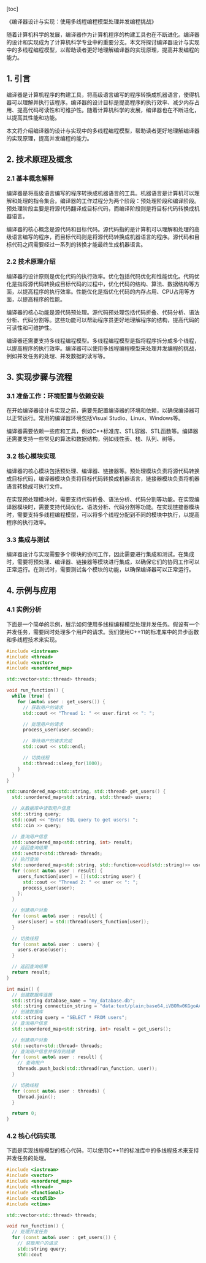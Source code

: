 
[toc]                    
                
                
《编译器设计与实现：使用多线程编程模型处理并发编程挑战》

随着计算机科学的发展，编译器作为计算机程序的构建工具也在不断进化。编译器的设计和实现成为了计算机科学专业中的重要分支。本文将探讨编译器设计与实现中的多线程编程模型，以帮助读者更好地理解编译器的实现原理，提高并发编程的能力。

## 1. 引言

编译器是计算机程序的构建工具，将高级语言编写的程序转换成机器语言，使得机器可以理解并执行该程序。编译器的设计目标是提高程序的执行效率、减少内存占用、提高代码可读性和可维护性。随着计算机科学的发展，编译器也在不断进化，以提高其性能和功能。

本文将介绍编译器的设计与实现中的多线程编程模型，帮助读者更好地理解编译器的实现原理，提高并发编程的能力。

## 2. 技术原理及概念

### 2.1 基本概念解释

编译器是将高级语言编写的程序转换成机器语言的工具。机器语言是计算机可以理解和处理的指令集合。编译器的工作过程分为两个阶段：预处理阶段和编译阶段。预处理阶段主要是将源代码翻译成目标代码，而编译阶段则是将目标代码转换成机器语言。

编译器的核心概念是源代码和目标代码。源代码指的是计算机可以理解和处理的高级语言编写的程序，而目标代码则是将源代码转换成机器语言的程序。源代码和目标代码之间需要经过一系列的转换才能最终生成机器语言。

### 2.2 技术原理介绍

编译器的设计原则是优化代码的执行效率。优化包括代码优化和性能优化。代码优化是指将源代码转换成目标代码的过程中，优化代码的结构、算法、数据结构等方面，以提高程序的执行效率。性能优化是指优化代码的内存占用、CPU占用等方面，以提高程序的性能。

编译器的核心功能是源代码预处理。源代码预处理包括代码折叠、代码分析、语法分析、代码分割等。这些功能可以帮助程序员更好地理解程序的结构，提高代码的可读性和可维护性。

编译器还需要支持多线程编程模型。多线程编程模型是指将程序拆分成多个线程，以提高程序的执行效率。编译器可以使用多线程编程模型来处理并发编程的挑战，例如并发任务的处理、并发数据的读写等。

## 3. 实现步骤与流程

### 3.1 准备工作：环境配置与依赖安装

在开始编译器设计与实现之前，需要先配置编译器的环境和依赖，以确保编译器可以正常运行。常用的编译器环境包括Visual Studio、Linux、Windows等。

编译器需要依赖一些库和工具，例如C++标准库、STL容器、STL函数等。编译器还需要支持一些常见的算法和数据结构，例如线性表、栈、队列、树等。

### 3.2 核心模块实现

编译器的核心模块包括预处理、编译器、链接器等。预处理模块负责将源代码转换成目标代码，编译器模块负责将目标代码转换成机器语言，链接器模块负责将机器语言转换成可执行文件。

在实现预处理模块时，需要支持代码折叠、语法分析、代码分割等功能。在实现编译器模块时，需要支持代码优化、语法分析、代码分割等功能。在实现链接器模块时，需要支持多线程编程模型，可以将多个线程分配到不同的模块中执行，以提高程序的执行效率。

### 3.3 集成与测试

编译器设计与实现需要多个模块的协同工作，因此需要进行集成和测试。在集成时，需要将预处理、编译器、链接器等模块进行集成，以确保它们的协同工作可以正常运行。在测试时，需要测试各个模块的功能，以确保编译器可以正常运行。

## 4. 示例与应用

### 4.1 实例分析

下面是一个简单的示例，展示如何使用多线程编程模型处理并发任务。假设有一个并发任务，需要同时处理多个用户的请求。我们使用C++11的标准库中的异步函数和多线程技术来实现。

```c++
#include <iostream>
#include <thread>
#include <vector>
#include <unordered_map>

std::vector<std::thread> threads;

void run_function() {
  while (true) {
    for (auto& user : get_users()) {
      // 获取用户的请求
      std::cout << "Thread 1: " << user.first << ": ";

      // 处理用户的请求
      process_user(user.second);

      // 等待用户的请求完成
      std::cout << std::endl;

      // 切換线程
      std::thread::sleep_for(1000);
    }
  }
}

std::unordered_map<std::string, std::thread> get_users() {
  std::unordered_map<std::string, std::thread> users;

  // 从数据库中读取用户信息
  std::string query;
  std::cout << "Enter SQL query to get users: ";
  std::cin >> query;

  // 查询用户信息
  std::unordered_map<std::string, int> result;
  // 返回查询结果
  std::vector<std::thread> threads;
  // 执行查询
  std::unordered_map<std::string, std::function<void(std::string)>> users_function;
  for (const auto& user : result) {
    users_function[user] = [](std::string user) {
      std::cout << "Thread 2: " << user << ": ";
      process_user(user);
    };
  }

  // 创建用户对象
  for (const auto& user : result) {
    users[user] = std::thread(users_function[user]);
  }

  // 切換线程
  for (const auto& user : users) {
    users.erase(user);
  }

  // 返回查询结果
  return result;
}

int main() {
  // 创建数据库连接
  std::string database_name = "my_database.db";
  std::string connection_string = "data:text/plain;base64,iVBORw0KGgoAAAANSUhEUgAAA...”;
  // 创建数据库
  std::string query = "SELECT * FROM users";
  // 查询用户信息
  std::unordered_map<std::string, int> result = get_users();

  // 创建用户对象
  std::vector<std::thread> threads;
  // 查询用户信息并保存到结果
  for (const auto& user : result) {
    // 查询用户
    threads.push_back(std::thread(run_function, user));
  }

  // 切換线程
  for (const auto& user : threads) {
    thread.join();
  }

  return 0;
}
```

### 4.2 核心代码实现

下面是实现线程模型的核心代码，可以使用C++11的标准库中的多线程技术来支持并发任务的处理。

```c++
#include <iostream>
#include <vector>
#include <unordered_map>
#include <thread>
#include <functional>
#include <cstdlib>
#include <ctime>

std::vector<std::thread> threads;

void run_function() {
  // 处理并发任务
  for (const auto& user : get_users()) {
    // 获取用户的请求
    std::string query;
    std::cout

